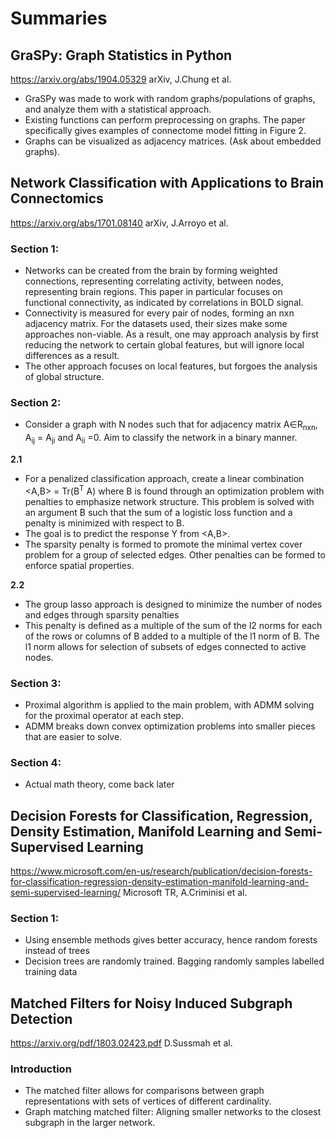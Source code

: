 # Summaries

## GraSPy: Graph Statistics in Python
https://arxiv.org/abs/1904.05329 arXiv, J.Chung et al.

- GraSPy was made to work with random graphs/populations of graphs, and analyze them with a statistical approach.
- Existing functions can perform preprocessing on graphs. The paper specifically gives examples of connectome model fitting in Figure 2.
- Graphs can be visualized as adjacency matrices. (Ask about
embedded graphs).


## Network Classification with Applications to Brain Connectomics
https://arxiv.org/abs/1701.08140 arXiv, J.Arroyo et al.

### Section 1:
- Networks can be created from the brain by forming weighted connections, representing correlating activity,  between nodes, representing brain regions. This paper in particular focuses on functional connectivity, as indicated by correlations in BOLD signal.
- Connectivity is measured for every pair of nodes, forming an nxn adjacency matrix. For the datasets used,  their sizes make some approaches non-viable. As a result, one may approach analysis by first reducing the network to certain global features, but will ignore local differences as a result.
- The other approach focuses on local features, but forgoes the analysis of global structure.

### Section 2:
- Consider a graph with N nodes such that for adjacency matrix A∈R<sub>nxn</sub>, A<sub>ij</sub> = A<sub>ji</sub> and A<sub>ii</sub> =0. Aim to classify
the network in a binary manner.

**2.1**
- For a penalized classification approach, create a linear combination <A,B> = Tr(B<sup>T</sup> A) where B is found through an optimization problem with penalties to emphasize network structure. This problem is solved with an argument B such that the sum of a logistic loss function and a penalty is minimized with respect to B.
- The goal is to predict the response Y from <A,B>.
- The sparsity penalty is formed to promote the minimal vertex cover problem for a group of selected edges. Other penalties can be formed to enforce spatial properties.

**2.2**
- The group lasso approach is designed to minimize the number of nodes and edges through sparsity penalties
- This penalty is defined as a multiple of the sum of the l2 norms for each of the rows or columns of B added to a multiple of the l1 norm of B. The l1 norm allows for selection of subsets of edges connected to active nodes.

### Section 3:
- Proximal algorithm is applied to the main problem, with ADMM solving for the proximal operator at each step.
- ADMM breaks down convex optimization problems into smaller pieces that are easier to solve.

### Section 4:
- Actual math theory, come back later

## Decision Forests for Classification, Regression, Density Estimation, Manifold Learning and Semi-Supervised Learning
https://www.microsoft.com/en-us/research/publication/decision-forests-for-classification-regression-density-estimation-manifold-learning-and-semi-supervised-learning/ Microsoft TR, A.Criminisi et al.

### Section 1:
- Using ensemble methods gives better accuracy, hence random forests instead of trees
- Decision trees are randomly trained. Bagging randomly samples labelled training data

## Matched Filters for Noisy Induced Subgraph Detection
https://arxiv.org/pdf/1803.02423.pdf D.Sussmah et al.

### Introduction
- The matched filter allows for comparisons between graph representations with sets of vertices of different cardinality.
- Graph matching matched filter: Aligning smaller networks to the closest subgraph in the larger network. 

